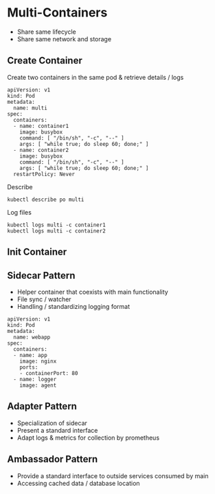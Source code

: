 # Multi-Containers
* Share same lifecycle
* Share same network and storage

## Create Container
Create two containers in the same pod & retrieve details / logs
```
apiVersion: v1
kind: Pod
metadata: 
  name: multi
spec:
  containers:
  - name: container1
    image: busybox
    command: [ "/bin/sh", "-c", "--" ]
    args: [ "while true; do sleep 60; done;" ]
  - name: container2
    image: busybox
    command: [ "/bin/sh", "-c", "--" ]
    args: [ "while true; do sleep 60; done;" ]
  restartPolicy: Never
```
  
Describe
```
kubectl describe po multi
```
  
Log files
```
kubectl logs multi -c container1
kubectl logs multi -c container2
```

## Init Container

## Sidecar Pattern
* Helper container that coexists with main functionality
* File sync / watcher
* Handling / standardizing logging format
```
apiVersion: v1
kind: Pod
metadata:
  name: webapp
spec:
  containers:
  - name: app
    image: nginx
    ports:
    - containerPort: 80
  - name: logger
    image: agent
```

## Adapter Pattern
* Specialization of sidecar
* Present a standard interface
* Adapt logs & metrics for collection by prometheus

## Ambassador Pattern
* Provide a standard interface to outside services consumed by main
* Accessing cached data / database location
